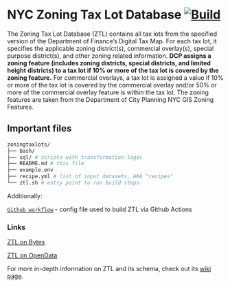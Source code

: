 # NYC Zoning Tax Lot Database [![Build](https://github.com/NYCPlanning/data-engineering/actions/workflows/zoningtaxlots_build.yml/badge.svg)](https://github.com/NYCPlanning/data-engineering/actions/workflows/zoningtaxlots_build.yml)

The Zoning Tax Lot Database (ZTL) contains all tax lots from the specified version of the Department
of Finance’s Digital Tax Map. For each tax lot, it specifies the applicable zoning district(s),
commercial overlay(s), special purpose district(s), and other zoning related information.
**DCP assigns a zoning feature (includes zoning districts, special districts, and limited height**
**districts) to a tax lot if 10% or more of the tax lot is covered by the zoning feature.** For
commercial overlays, a tax lot is assigned a value if 10% or more of the tax lot is covered by the
commercial overlay and/or 50% or more of the commercial overlay feature is within the tax lot.
The zoning features are taken from the Department of City Planning NYC GIS Zoning Features.

## Important files

```bash
zoningtaxlots/
├── bash/
├── sql/ # scripts with transformation logic
├── README.md # this file
├── example.env 
├── recipe.yml # list of input datasets, AKA "recipes"
└── ztl.sh # entry point to run build steps
```

Additionally:

[`Github workflow`](https://github.com/NYCPlanning/data-engineering/blob/main/.github/workflows/zoningtaxlots_build.yml) - config file used to build ZTL via Github Actions

### Links

[ZTL on Bytes](https://www.nyc.gov/site/planning/data-maps/open-data.page#geocoding_application)

[ZTL on OpenData](https://data.cityofnewyork.us/City-Government/NYC-Zoning-Tax-Lot-Database/fdkv-4t4z/about_data)

For more in-depth information on ZTL and its schema, check out its [wiki page](https://github.com/NYCPlanning/data-engineering/wiki/Product:-ZTL).
